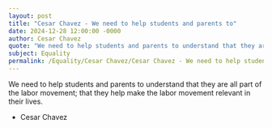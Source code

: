 ```yaml
---
layout: post
title: "Cesar Chavez - We need to help students and parents to"
date: 2024-12-28 12:00:00 -0000
author: Cesar Chavez
quote: "We need to help students and parents to understand that they are all part of the labor movement; that they help make the labor movement relevant in their lives."
subject: Equality
permalink: /Equality/Cesar Chavez/Cesar Chavez - We need to help students and parents to
---
```


We need to help students and parents to understand that they are all part of the labor movement; that they help make the labor movement relevant in their lives.

- Cesar Chavez
